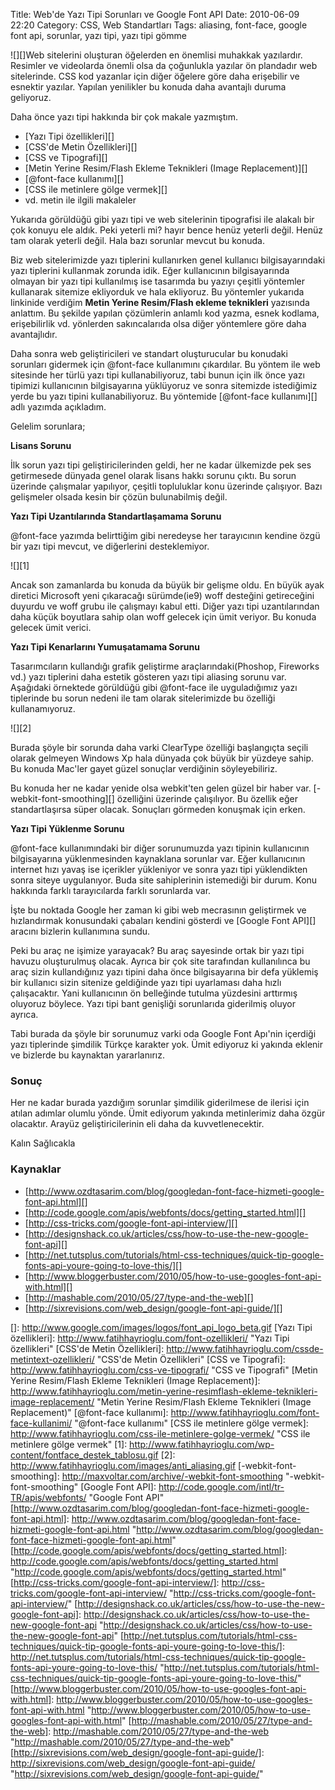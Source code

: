 Title: Web&#039;de Yazı Tipi Sorunları ve Google Font API
Date: 2010-06-09 22:20
Category: CSS, Web Standartları
Tags: aliasing, font-face, google font api, sorunlar, yazı tipi, yazı tipi gömme

![][]Web sitelerini oluşturan öğelerden en önemlisi muhakkak yazılardır.
Resimler ve videolarda önemli olsa da çoğunlukla yazılar ön plandadır
web sitelerinde. CSS kod yazanlar için diğer öğelere göre daha
erişebilir ve esnektir yazılar. Yapılan yenilikler bu konuda daha
avantajlı duruma geliyoruz.

Daha önce yazı tipi hakkında bir çok makale yazmıştım. 

-   [Yazı Tipi özellikleri][]
-   [CSS'de Metin Özellikleri][]
-   [CSS ve Tipografi][]
-   [Metin Yerine Resim/Flash Ekleme Teknikleri (Image Replacement)][]
-   [@font-face kullanımı][]
-   [CSS ile metinlere gölge vermek][]
-   vd. metin ile ilgili makaleler

<!--more-->

Yukarıda görüldüğü gibi yazı tipi ve web sitelerinin tipografisi ile
alakalı bir çok konuyu ele aldık. Peki yeterli mi? hayır bence henüz
yeterli değil. Henüz tam olarak yeterli değil. Hala bazı sorunlar mevcut
bu konuda.

Biz web sitelerimizde yazı tiplerini kullanırken genel kullanıcı
bilgisayarındaki yazı tiplerini kullanmak zorunda idik. Eğer
kullanıcının bilgisayarında olmayan bir yazı tipi kullanılmış ise
tasarımda bu yazıyı çeşitli yöntemler kullanarak sitemize ekliyorduk ve
hala ekliyoruz. Bu yöntemler yukarıda linkinide verdiğim **Metin Yerine
Resim/Flash ekleme teknikleri** yazısında anlattım. Bu şekilde yapılan
çözümlerin anlamlı kod yazma, esnek kodlama, erişebilirlik vd. yönlerden
sakıncalarıda olsa diğer yöntemlere göre daha avantajlıdır.

Daha sonra web geliştiricileri ve standart oluşturucular bu konudaki
sorunları gidermek için @font-face kullanımını çıkardılar. Bu yöntem ile
web sitesinde her türlü yazı tipi kullanabiliyoruz, tabi bunun için ilk
önce yazı tipimizi kullanıcının bilgisayarına yüklüyoruz ve sonra
sitemizde istediğimiz yerde bu yazı tipini kullanabiliyoruz. Bu
yöntemide [@font-face kullanımı][] adlı yazımda açıkladım.

Gelelim sorunlara;

**Lisans Sorunu**

İlk sorun yazı tipi geliştiricilerinden geldi, her ne kadar ülkemizde
pek ses getirmesede dünyada genel olarak lisans hakkı sorunu çıktı. Bu
sorun üzerinde çalışmalar yapılıyor, çeşitli topluluklar konu üzerinde
çalışıyor. Bazı gelişmeler olsada kesin bir çözün bulunabilmiş değil.

**Yazı Tipi Uzantılarında Standartlaşamama Sorunu**

@font-face yazımda belirttiğim gibi neredeyse her tarayıcının kendine
özgü bir yazı tipi mevcut, ve diğerlerini desteklemiyor.

![][1]

Ancak son zamanlarda bu konuda da büyük bir gelişme oldu. En büyük ayak
diretici Microsoft yeni çıkaracağı sürümde(ie9) woff desteğini
getireceğini duyurdu ve woff grubu ile çalışmayı kabul etti. Diğer yazı
tipi uzantılarından daha küçük boyutlara sahip olan woff gelecek için
ümit veriyor. Bu konuda gelecek ümit verici.

**Yazı Tipi Kenarlarını Yumuşatamama Sorunu**

Tasarımcıların kullandığı grafik geliştirme araçlarındaki(Phoshop,
Fireworks vd.) yazı tiplerini daha estetik gösteren yazı tipi aliasing
sorunu var. Aşağıdaki örnektede görüldüğü gibi @font-face ile
uyguladığımız yazı tiplerinde bu sorun nedeni ile tam olarak
sitelerimizde bu özelliği kullanamıyoruz.

![][2]

Burada şöyle bir sorunda daha varki ClearType özelliği başlangıçta
seçili olarak gelmeyen Windows Xp hala dünyada çok büyük bir yüzdeye
sahip. Bu konuda Mac'ler gayet güzel sonuçlar verdiğinin söyleyebiliriz.

Bu konuda her ne kadar yenide olsa webkit'ten gelen güzel bir haber var.
[-webkit-font-smoothing][] özelliğini üzerinde çalışılıyor. Bu özellik
eğer standartlaşırsa süper olacak. Sonuçları görmeden konuşmak için
erken.

**Yazı Tipi Yüklenme Sorunu**

@font-face kullanımındaki bir diğer sorunumuzda yazı tipinin
kullanıcının bilgisayarına yüklenmesinden kaynaklana sorunlar var. Eğer
kullanıcının internet hızı yavaş ise içerikler yükleniyor ve sonra yazı
tipi yüklendikten sonra siteye uygulanıyor. Buda site sahiplerinin
istemediği bir durum. Konu hakkında farklı tarayıcılarda farklı
sorunlarda var.

İşte bu noktada Google her zaman ki gibi web mecrasının geliştirmek ve
hızlandırmak konusundaki çabaları kendini gösterdi ve [Google Font
API][] aracını bizlerin kullanımına sundu.

Peki bu araç ne işimize yarayacak? Bu araç sayesinde ortak bir yazı tipi
havuzu oluşturulmuş olacak. Ayrıca bir çok site tarafından kullanılınca
bu araç sizin kullandığınız yazı tipini daha önce bilgisayarına bir defa
yüklemiş bir kullanıcı sizin sitenize geldiğinde yazı tipi uyarlaması
daha hızlı çalışacaktır. Yani kullanıcının ön belleğinde tutulma
yüzdesini arttırmış oluyoruz böylece. Yazı tipi bant genişliği
sorunlarıda giderilmiş oluyor ayrıca.

Tabi burada da şöyle bir sorunumuz varki oda Google Font Apı'nin
içerdiği yazı tiplerinde şimdilik Türkçe karakter yok. Ümit ediyoruz ki
yakında eklenir ve bizlerde bu kaynaktan yararlanırız. 

### Sonuç

Her ne kadar burada yazdığım sorunlar şimdilik giderilmese de ilerisi
için atılan adımlar olumlu yönde. Ümit ediyorum yakında metinlerimiz
daha özgür olacaktır. Arayüz geliştiricilerinin eli daha da
kuvvetlenecektir.

Kalın Sağlıcakla

### Kaynaklar

-   [http://www.ozdtasarim.com/blog/googledan-font-face-hizmeti-google-font-api.html][]
-   [http://code.google.com/apis/webfonts/docs/getting_started.html][]
-   [http://css-tricks.com/google-font-api-interview/][]
-   [http://designshack.co.uk/articles/css/how-to-use-the-new-google-font-api][]
-   [http://net.tutsplus.com/tutorials/html-css-techniques/quick-tip-google-fonts-api-youre-going-to-love-this/][]
-   [http://www.bloggerbuster.com/2010/05/how-to-use-googles-font-api-with.html][]
-   [http://mashable.com/2010/05/27/type-and-the-web][]
-   [http://sixrevisions.com/web_design/google-font-api-guide/][]

</p>

  []: http://www.google.com/images/logos/font_api_logo_beta.gif
  [Yazı Tipi özellikleri]: http://www.fatihhayrioglu.com/font-ozellikleri/
    "Yazı Tipi özellikleri"
  [CSS'de Metin Özellikleri]: http://www.fatihhayrioglu.com/cssde-metintext-ozellikleri/
    "CSS'de Metin Özellikleri"
  [CSS ve Tipografi]: http://www.fatihhayrioglu.com/css-ve-tipografi/
    "CSS ve Tipografi"
  [Metin Yerine Resim/Flash Ekleme Teknikleri (Image Replacement)]: http://www.fatihhayrioglu.com/metin-yerine-resimflash-ekleme-teknikleri-image-replacement/
    "Metin Yerine Resim/Flash Ekleme Teknikleri (Image Replacement)"
  [@font-face kullanımı]: http://www.fatihhayrioglu.com/font-face-kullanimi/
    "@font-face kullanımı"
  [CSS ile metinlere gölge vermek]: http://www.fatihhayrioglu.com/css-ile-metinlere-golge-vermek/
    "CSS ile metinlere gölge vermek"
  [1]: http://www.fatihhayrioglu.com/wp-content/fontface_destek_tablosu.gif
  [2]: http://www.fatihhayrioglu.com/images/anti_aliasing.gif
  [-webkit-font-smoothing]: http://maxvoltar.com/archive/-webkit-font-smoothing
    "-webkit-font-smoothing"
  [Google Font API]: http://code.google.com/intl/tr-TR/apis/webfonts/
    "Google Font API"
  [http://www.ozdtasarim.com/blog/googledan-font-face-hizmeti-google-font-api.html]:
    http://www.ozdtasarim.com/blog/googledan-font-face-hizmeti-google-font-api.html
    "http://www.ozdtasarim.com/blog/googledan-font-face-hizmeti-google-font-api.html"
  [http://code.google.com/apis/webfonts/docs/getting_started.html]: http://code.google.com/apis/webfonts/docs/getting_started.html
    "http://code.google.com/apis/webfonts/docs/getting_started.html"
  [http://css-tricks.com/google-font-api-interview/]: http://css-tricks.com/google-font-api-interview/
    "http://css-tricks.com/google-font-api-interview/"
  [http://designshack.co.uk/articles/css/how-to-use-the-new-google-font-api]:
    http://designshack.co.uk/articles/css/how-to-use-the-new-google-font-api
    "http://designshack.co.uk/articles/css/how-to-use-the-new-google-font-api"
  [http://net.tutsplus.com/tutorials/html-css-techniques/quick-tip-google-fonts-api-youre-going-to-love-this/]:
    http://net.tutsplus.com/tutorials/html-css-techniques/quick-tip-google-fonts-api-youre-going-to-love-this/
    "http://net.tutsplus.com/tutorials/html-css-techniques/quick-tip-google-fonts-api-youre-going-to-love-this/"
  [http://www.bloggerbuster.com/2010/05/how-to-use-googles-font-api-with.html]:
    http://www.bloggerbuster.com/2010/05/how-to-use-googles-font-api-with.html
    "http://www.bloggerbuster.com/2010/05/how-to-use-googles-font-api-with.html"
  [http://mashable.com/2010/05/27/type-and-the-web]: http://mashable.com/2010/05/27/type-and-the-web
    "http://mashable.com/2010/05/27/type-and-the-web"
  [http://sixrevisions.com/web_design/google-font-api-guide/]: http://sixrevisions.com/web_design/google-font-api-guide/
    "http://sixrevisions.com/web_design/google-font-api-guide/"
